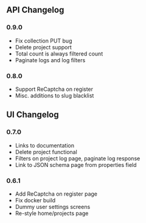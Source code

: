 ## API Changelog

### 0.9.0

* Fix collection PUT bug
* Delete project support
* Total count is always filtered count
* Paginate logs and log filters

### 0.8.0

* Support ReCaptcha on register
* Misc. additions to slug blacklist

## UI Changelog

### 0.7.0

* Links to documentation
* Delete project functional
* Filters on project log page, paginate log response
* Link to JSON schema page from properties field

### 0.6.1

* Add ReCaptcha on register page
* Fix docker build
* Dummy user settings screens
* Re-style home/projects page
